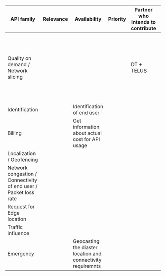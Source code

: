 | API family             | Relevance | Availability | Priority | Partner who intends to contribute                   | Description of API family | Supporting network capabilities |
| -----------------------| --------- | ------------ | -------- |----------------------------------------------------|---------------------------|---------------------------------|
| Quality on demand / Network slicing |||| DT + TELUS | Set quality for a mobile connection (e.g. required latency, bit rate). Get notification if network cannot fulfill. |
| Identification || Identification of end user ||||
| Billing || Get information about actual cost for API usage ||||
| Localization / Geofencing ||||||
| Network congestion / Connectivity of end user / Packet loss rate ||||||
| Request for Edge location ||||||
| Traffic influence ||||||
| Emergency ||Geocasting the diaster location and connectivity requiremnts||||
